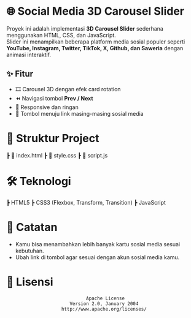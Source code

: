 # 🌐 Social Media 3D Carousel Slider

Proyek ini adalah implementasi **3D Carousel Slider** sederhana menggunakan HTML, CSS, dan JavaScript.  
Slider ini menampilkan beberapa platform media sosial populer seperti **YouTube, Instagram, Twitter, TikTok, X, Github, dan Saweria** dengan animasi interaktif.

## ✨ Fitur
- 🎞️ Carousel 3D dengan efek card rotation  
- ⏪ Navigasi tombol **Prev / Next**  
- 📱 Responsive dan ringan  
- 🔗 Tombol menuju link masing-masing sosial media  

# 📂 Struktur Project
 ┣ 📜 index.html
 ┣ 📜 style.css
 ┣ 📜 script.js

# 🛠️ Teknologi
 ┣ HTML5
 ┣ CSS3 (Flexbox, Transform, Transition)
 ┣ JavaScript

# 📌 Catatan
 * Kamu bisa menambahkan lebih banyak kartu sosial media sesuai kebutuhan.
 * Ubah link di tombol agar sesuai dengan akun sosial media kamu.

# 📄 Lisensi
                                 Apache License
                           Version 2.0, January 2004
                        http://www.apache.org/licenses/
